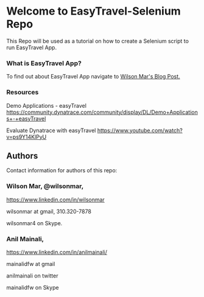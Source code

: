 # Welcome to EasyTravel-Selenium Repo

This Repo will be used as a tutorial on how to create a Selenium script to run EasyTravel App.

### What is EasyTravel App? 
To find out about EasyTravel App navigate to <a href="https://wilsonmar.github.io/easytravel/"> Wilson Mar's Blog Post.</a>


### Resources
Demo Applications - easyTravel
https://community.dynatrace.com/community/display/DL/Demo+Applications+-+easyTravel

Evaluate Dynatrace with easyTravel
https://www.youtube.com/watch?v=ps9Y14KlPyU


<a name="Authors"></a>

## Authors

Contact information for authors of this repo:

### Wilson Mar, @wilsonmar, 

https://www.linkedin.com/in/wilsonmar

wilsonmar at gmail, 310.320-7878

wilsonmar4 on Skype.

### Anil Mainali, 

https://www.linkedin.com/in/anilmainali/

mainalidfw at gmail

anilmainali on twitter

mainalidfw on Skype
